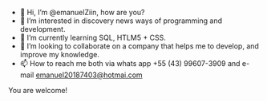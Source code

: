 - 👋 Hi, I’m @emanuelZiin, how are you?
- 👀 I’m interested in discovery news ways of programming and development.
- 🌱 I’m currently learning SQL, HTLM5 + CSS.
- 💞️ I’m looking to collaborate on a company that helps me to develop, and improve my knowledge.
- 📫 How to reach me both via whats app +55 (43) 99607-3909 and e-mail emanuel20187403@hotmai.com

You are welcome!
